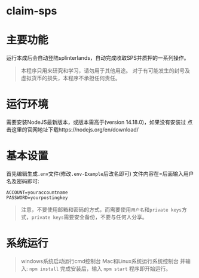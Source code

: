 # claim-sps
# 主要功能
运行本成后会自动登陆splinterlands，自动完成收取SPS并质押的一系列操作。
>本程序只用来研究和学习，请勿用于其他用途。
>对于有可能发生的封号及虚拟货币的损失，本程序不承担任何责任。
# 运行环境
需要安装NodeJS最新版本，或版本需高于(version 14.18.0)，如果没有安装过 点击这里的官网地址下载https://nodejs.org/en/download/
# 基本设置
首先编辑生成`.env`文件(修改`.env-Example`后改名即可)
文件内容在=后面输入用户名及密码即可:
```
ACCOUNT=youraccountname
PASSWORD=yourpostingkey
```
>注意，不要使用邮箱和密码的方式，而需要使用`用户名`和`private keys`方式，`private keys`需要安全备份，不要与任何人分享。
# 系统运行
>windows系统启动运行cmd控制台
>Mac和Linux系统运行系统控制台
并输入:
`npm install`
完成安装后，输入
`npm start`
程序即开始运行。
